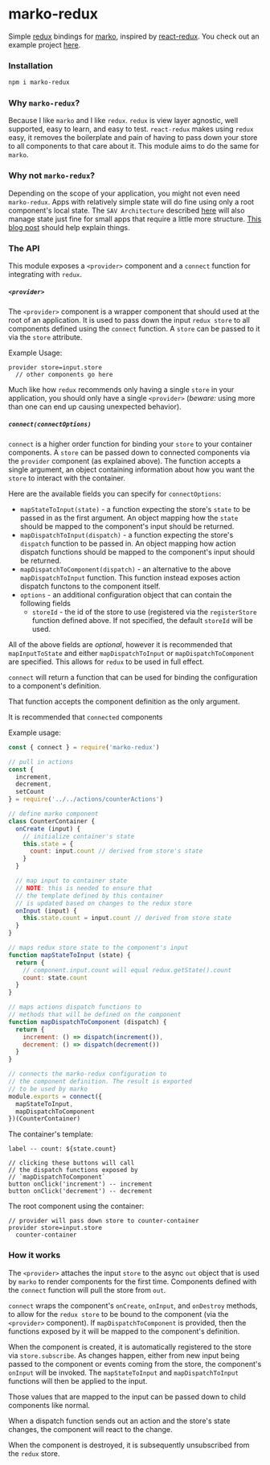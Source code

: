 # marko-redux

Simple [redux](https://redux.js.org/) bindings for [marko](https://github.com/markojs/marko),
inspired by [react-redux](https://github.com/reactjs/react-redux). You check out an example
project [here](https://github.com/charlieduong94/marko-redux-example).

### Installation

```bash
npm i marko-redux
```

### Why `marko-redux`?

Because I like `marko` and I like `redux`. `redux` is view layer agnostic,
well supported, easy to learn, and easy to test. `react-redux` makes
using `redux` easy, it removes the boilerplate and pain of having to pass down your store
to all components to that care about it. This module aims to do the same for `marko`.

### Why not `marko-redux`?

Depending on the scope of your application, you might not even need `marko-redux`.
Apps with relatively simple state will do fine using only a root component's local state.
The `SAV Architecture` described
[here](https://github.com/marko-js-samples/todomvc-marko-lasso-express#the-sav-architecture)
will also manage state just fine for small apps that require a little more structure.
[This blog post](https://medium.com/@dan_abramov/you-might-not-need-redux-be46360cf367)
should help explain things.

### The API

This module exposes a `<provider>` component and a
`connect` function for integrating with `redux`.

##### `<provider>`

The `<provider>` component is a wrapper component that should used at
the root of an application. It is used to pass down the input `redux store`
to all components defined using the `connect` function.
A `store` can be passed to it via the `store` attribute.

Example Usage:
```marko
provider store=input.store
  // other components go here
```

Much like how `redux` recommends only having a single
`store` in your application, you should only have a single `<provider>`
(_beware:_ using more than one can end up causing unexpected behavior).

##### `connect(connectOptions)`

`connect` is a higher order function for binding your `store` to your container components.
A `store` can be passed down to connected components via the `provider` component
(as explained above).
The function accepts a single argument, an object containing
information about how you want the `store` to interact with the container.

Here are the available fields you can specify for `connectOptions`:
- `mapStateToInput(state)` - a function expecting the store's `state` to be passed in as the first argument.
An object mapping how the `state` should be mapped to the component's input should be returned.
- `mapDispatchToInput(dispatch)` - a function expecting the store's `dispatch` function to be passed in.
An object mapping how action dispatch functions should be mapped to the component's input should be returned.
- `mapDispatchToComponent(dispatch)` - an alternative to the above `mapDispatchToInput` function.
This function instead exposes action dispatch functons to the component itself.
- `options` - an additional configuration object that can contain the following fields
    - `storeId` - the id of the store to use (registered via the `registerStore` function defined above.
    If not specified, the default `storeId` will be used.

All of the above fields are _optional_, however it is recommended that `mapInputToState`
and either `mapDispatchToInput` or `mapDispatchToComponent` are specified. This allows
for `redux` to be used in full effect.

`connect` will return a function that can be used for binding the configuration
to a component's definition.

That function accepts the component definition as the only argument.

It is recommended that `connected` components

Example usage:
```js
const { connect } = require('marko-redux')

// pull in actions
const {
  increment,
  decrement,
  setCount
} = require('../../actions/counterActions')

// define marko component
class CounterContainer {
  onCreate (input) {
    // initialize container's state
    this.state = {
      count: input.count // derived from store's state
    }
  }

  // map input to container state
  // NOTE: this is needed to ensure that
  // the template defined by this container
  // is updated based on changes to the redux store
  onInput (input) {
    this.state.count = input.count // derived from store state
  }
}

// maps redux store state to the component's input
function mapStateToInput (state) {
  return {
    // component.input.count will equal redux.getState().count
    count: state.count
  }
}

// maps actions dispatch functions to
// methods that will be defined on the component
function mapDispatchToComponent (dispatch) {
  return {
    increment: () => dispatch(increment()),
    decrement: () => dispatch(decrement())
  }
}

// connects the marko-redux configuration to
// the component definition. The result is exported
// to be used by marko
module.exports = connect({
  mapStateToInput,
  mapDispatchToComponent
})(CounterContainer)
```

The container's template:
```marko
label -- count: ${state.count}

// clicking these buttons will call
// the dispatch functions exposed by
// `mapDispatchToComponent`
button onClick('increment') -- increment
button onClick('decrement') -- decrement
```

The root component using the container:

```marko
// provider will pass down store to counter-container
provider store=input.store
  counter-container
```

### How it works

The `<provider>` attaches the input `store` to the async `out` object that is used
by `marko` to render components for the first time. Components defined with
the `connect` function will pull the store from `out`.

`connect` wraps the component's `onCreate`, `onInput`, and `onDestroy` methods,
to allow for the `redux store` to be bound to the component (via the `<provider>` component).
If `mapDispatchToComponent` is provided, then the functions exposed by it will be
mapped to the component's definition.

When the component is created, it is automatically registered to the store via
`store.subscribe`. As changes happen, either from new input being passed to the component
or events coming from the store, the component's `onInput` will be invoked.
The `mapStateToInput` and `mapDispatchToInput` functions will then be applied to the input.

Those values that are mapped to the input can be passed down to child components like normal.

When a dispatch function sends out an action and the store's state changes, the component will
react to the change.

When the component is destroyed, it is subsequently unsubscribed from the `redux` store.
